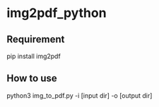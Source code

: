 # img2pdf_python

## Requirement
pip install img2pdf

## How to use
python3 img_to_pdf.py -i [input dir] -o [output dir]
